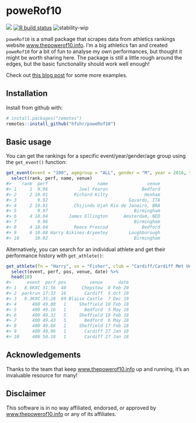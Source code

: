 
<!-- README.md is generated from README.Rmd. Please edit that file -->

# poweRof10

<!-- badges: start -->

![](https://img.shields.io/badge/just-for%20fun-blue.svg) [![R build
status](https://github.com/hfshr/poweRof10/workflows/R-CMD-check/badge.svg)](https://github.com/hfshr/poweRof10/actions)
![stability-wip](https://img.shields.io/badge/stability-work_in_progress-lightgrey.svg)
<!-- badges: end -->

`poweRof10` is a small package that scrapes data from athletics rankings
website www.thepowerof10.info. I’m a big athletics fan and created
`poweRof10` for a bit of fun to analyse my own performances, but thought
it might be worth sharing here. The package is still a little rough
around the edges, but the basic functionality should work well enough!

Check out [this blog
post](https://hfshr.xyz/posts/2020-10-22-introducing-powerof10/) for
some more examples.

## Installation

Install from github with:

``` r
# install.packages("remotes")
remotes::install_github("hfshr/poweRof10")
```

## Basic usage

You can get the rankings for a specific event/year/gender/age group
using the `get_event()` function:

``` r
get_event(event = "100", agegroup = "ALL", gender = "M", year = 2016, top_n = 10) %>% 
  select(rank, perf, name, venue)
#>    rank  perf                   name               venue
#> 1     1  9.96            Joel Fearon             Bedford
#> 2     2 10.01          Richard Kilty              Hexham
#> 3        9.92                               Gavardo, ITA
#> 4     2 10.01          Chijindu Ujah Rio de Janeiro, BRA
#> 5        9.97                                 Birmingham
#> 6     4 10.04        James Ellington      Amsterdam, NED
#> 7        9.96                                 Birmingham
#> 8     4 10.04          Reece Prescod             Bedford
#> 9     6 10.08 Harry Aikines-Aryeetey        Loughborough
#> 10      10.02                                 Birmingham
```

Alternatively, you can search for an individual athlete and get their
performance history with `get_athlete()`:

``` r
get_athlete(fn = "Harry", sn = "Fisher", club = "Cardiff/Cardiff Met Uni") %>% 
  select(event, perf, pos, venue, date) %>% 
  head(10)
#>      event  perf pos         venue      date
#> 1   8.6KXC 31:56  40      Chepstow  8 Feb 20
#> 2  parkrun 17:33  16       Cardiff  5 Oct 19
#> 3   9.3KXC 35:28  69 Blaise Castle  7 Dec 19
#> 4      400 49.00   1     Sheffield 18 Feb 18
#> 5      400 49.16   1       Bedford  5 May 18
#> 6      400 49.32   5     Sheffield 18 Feb 18
#> 7      400 49.43   5       Bedford  6 May 18
#> 8      400 49.66   1     Sheffield 17 Feb 18
#> 9      400 49.86   1       Cardiff 27 Jan 18
#> 10     400 50.18   1       Cardiff 27 Jan 18
```

## Acknowledgements

Thanks to the team that keep www.thepowerof10.info up and running, it’s
an invaluable resource for many!

## Disclaimer

This software is in no way affiliated, endorsed, or approved by
www.thepowerof10.info or any of its affiliates.
